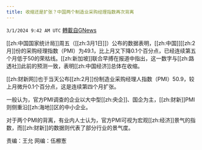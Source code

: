 ```yaml
---
title: 收缩还是扩张？中国两个制造业采购经理指数再次背离
---
```

`3/1/2024 9:42 AM UTC` [轉載自GNews](https://gnews.org/articles/2357387)

[[zh:中国国家统计局]]周五（[[zh:3月1日]]）公布的数据表明，[[zh:中国]][[zh:2月]]份的采购经理指数（PMI）为49.1，比上月又下降0.1个百分点，已经连续第五个月低于50的荣枯线。[[zh:新加坡]]联合早搏在报道中指出，这一数字与[[zh:路透社]]此前的预测一致，表明[[zh:中国经济]]总体在收缩。

[[zh:财新网]]也于当天公布[[zh:2月]]份制造业采购经理人指数（PMI）50.9，较上月微升0.1个百分点，这是连续第四个月扩张。

一般认为，官方PMI调查的企业以大中型[[zh:央企]]、国企为主，[[zh:财新]]PMI则侧重沿[[zh:海地]]区的中小企业。

对于两个PMI的背离，有业内人士认为，官方PMI可视为宏观[[zh:经济]]景气的指数，而[[zh:财新]]的数据则代表了部分行业的景气度。

责编：王允       网编：伍檫愙
